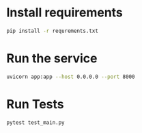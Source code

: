 # Install requirements
```bash
pip install -r requrements.txt
```

# Run the service
```bash
uvicorn app:app --host 0.0.0.0 --port 8000
```

# Run Tests
```bash
pytest test_main.py
```
